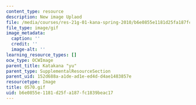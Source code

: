 ```yaml
---
content_type: resource
description: New image Uplaod
file: /media/courses/res-21g-01-kana-spring-2010/b6e0855e1181d25fa187fc1839beac17_0570.gif
file_type: image/gif
image_metadata:
  caption: ''
  credit: ''
  image-alt: ''
learning_resource_types: []
ocw_type: OCWImage
parent_title: Katakana "yu"
parent_type: SupplementalResourceSection
parent_uid: 152d688a-a1de-ad1e-ed4d-d4ae1483857e
resourcetype: Image
title: 0570.gif
uid: b6e0855e-1181-d25f-a187-fc1839beac17
---
```

